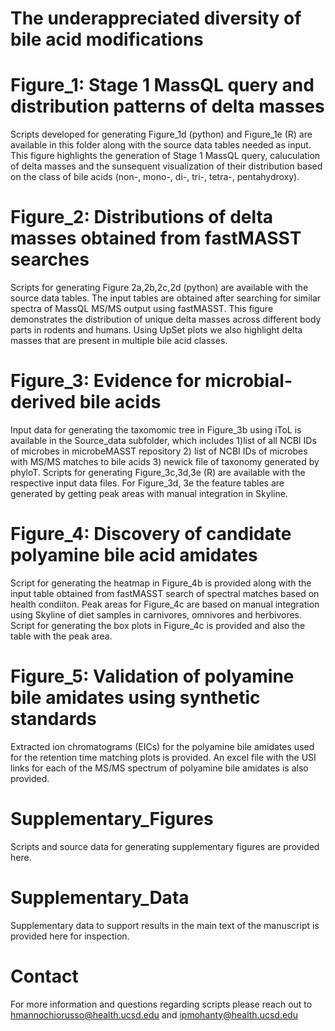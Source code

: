 # The underappreciated diversity of bile acid modifications
# Figure_1: Stage 1 MassQL query and distribution patterns of delta masses
Scripts developed for generating Figure_1d (python) and Figure_1e (R) are available in this folder along with the source data tables needed as input. This figure highlights the generation of Stage 1 MassQL query, caluculation of delta masses and the sunsequent visualization of their distribution based on the class of bile acids (non-, mono-, di-, tri-, tetra-, pentahydroxy). 
# Figure_2: Distributions of delta masses obtained from fastMASST searches
Scripts for generating Figure 2a,2b,2c,2d (python) are available with the source data tables. The input tables are obtained after searching for similar spectra of MassQL MS/MS output using fastMASST. This figure demonstrates the distribution of unique delta masses across different body parts in rodents and humans. Using UpSet plots we also highlight delta masses that are present in multiple bile acid classes. 
# Figure_3: Evidence for microbial-derived bile acids
Input data for generating the taxomomic tree in Figure_3b using iToL is available in the Source_data subfolder, which includes 1)list of all NCBI IDs of microbes in microbeMASST repository 2) list of NCBI IDs of microbes with MS/MS matches to bile acids 3) newick file of taxonomy generated by phyloT. 
Scripts for generating Figure_3c,3d,3e (R) are available with the respective input data files. For Figure_3d, 3e the feature tables are generated by getting peak areas with manual integration in Skyline. 
# Figure_4: Discovery of candidate polyamine bile acid amidates
Script for generating the heatmap in Figure_4b is provided along with the input table obtained from fastMASST search of spectral matches based on health condiiton. Peak areas for Figure_4c are based on manual integration using Skyline of diet samples in carnivores, omnivores and herbivores. Script for generating the box plots in Figure_4c is provided and also the table with the peak area. 
# Figure_5: Validation of polyamine bile amidates using synthetic standards
Extracted ion chromatograms (EICs) for the polyamine bile amidates used for the retention time matching plots is provided. An excel file with the USI links for each of the MS/MS spectrum of polyamine bile amidates is also provided. 
# Supplementary_Figures
Scripts and source data for generating supplementary figures are provided here.
# Supplementary_Data
Supplementary data to support results in the main text of the manuscript is provided here for inspection.
# Contact
For more information and questions regarding scripts please reach out to hmannochiorusso@health.ucsd.edu and ipmohanty@health.ucsd.edu
